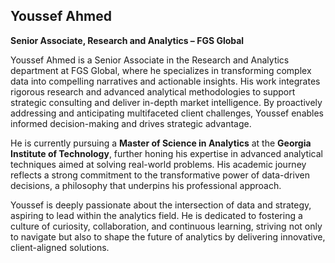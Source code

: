 ## Youssef Ahmed  
**Senior Associate, Research and Analytics – FGS Global**  

Youssef Ahmed is a Senior Associate in the Research and Analytics department at FGS Global, where he specializes in transforming complex data into compelling narratives and actionable insights. His work integrates rigorous research and advanced analytical methodologies to support strategic consulting and deliver in-depth market intelligence. By proactively addressing and anticipating multifaceted client challenges, Youssef enables informed decision-making and drives strategic advantage.

He is currently pursuing a **Master of Science in Analytics** at the **Georgia Institute of Technology**, further honing his expertise in advanced analytical techniques aimed at solving real-world problems. His academic journey reflects a strong commitment to the transformative power of data-driven decisions, a philosophy that underpins his professional approach.

Youssef is deeply passionate about the intersection of data and strategy, aspiring to lead within the analytics field. He is dedicated to fostering a culture of curiosity, collaboration, and continuous learning, striving not only to navigate but also to shape the future of analytics by delivering innovative, client-aligned solutions.
